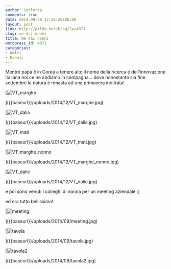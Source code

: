 ```yaml
---
author: carlotta
comments: true
date: 2014-09-28 17:28:25+00:00
layout: post
link: http://pilde.net/blog/?p=4871
slug: we-dai-nonni
title: We dai nonni
wordpress_id: 4871
categories:
- Amici
- Eventi
---
```


Mentre papà è in Corea a tenere alto il nome della ricerca e dell'innovazione italiana noi ce ne andiamo in campagna....dove nonostante sia fine settembre la natura è rimasta ad una primavera inoltrata!

[![VT_marghe]({{baseurl}}/uploads/2014/12/VT_marghe.jpg)


]({{baseurl}}/uploads/2014/12/VT_marghe.jpg)


 [![VT_dalia]({{baseurl}}/uploads/2014/12/VT_dalia.jpg)


]({{baseurl}}/uploads/2014/12/VT_dalia.jpg)


 [![VT_mati]({{baseurl}}/uploads/2014/12/VT_mati.jpg)


]({{baseurl}}/uploads/2014/12/VT_mati.jpg)


 [![VT_marghe_nonno]({{baseurl}}/uploads/2014/12/VT_marghe_nonno.jpg)


]({{baseurl}}/uploads/2014/12/VT_marghe_nonno.jpg)


 [![VT_dalie]({{baseurl}}/uploads/2014/12/VT_dalie.jpg)


]({{baseurl}}/uploads/2014/12/VT_dalie.jpg)


e poi sono venuti i colleghi di nonna per un meeting aziendale :)




ed era tutto bellissimo!

[![meeting]({{baseurl}}/uploads/2014/09/meeting.jpg)


]({{baseurl}}/uploads/2014/09/meeting.jpg)


 [![tavola]({{baseurl}}/uploads/2014/09/tavola.jpg)


]({{baseurl}}/uploads/2014/09/tavola.jpg)


[![tavola2]({{baseurl}}/uploads/2014/09/tavola2.jpg)


]({{baseurl}}/uploads/2014/09/tavola2.jpg)



